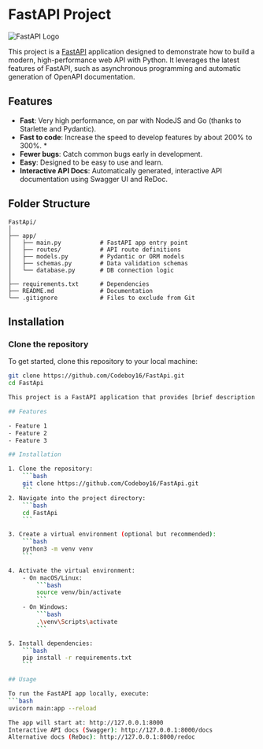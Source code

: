 # FastAPI Project

![FastAPI Logo](https://fastapi.tiangolo.com/img/logo-margin/logo-teal.png)

This project is a [FastAPI](https://fastapi.tiangolo.com/) application designed to demonstrate how to build a modern, high-performance web API with Python. It leverages the latest features of FastAPI, such as asynchronous programming and automatic generation of OpenAPI documentation.

## Features

- **Fast**: Very high performance, on par with NodeJS and Go (thanks to Starlette and Pydantic).
- **Fast to code**: Increase the speed to develop features by about 200% to 300%. *
- **Fewer bugs**: Catch common bugs early in development.
- **Easy**: Designed to be easy to use and learn.
- **Interactive API Docs**: Automatically generated, interactive API documentation using Swagger UI and ReDoc.

## Folder Structure
```
FastApi/
│
├── app/
│   ├── main.py           # FastAPI app entry point
│   ├── routes/           # API route definitions
│   ├── models.py         # Pydantic or ORM models
│   ├── schemas.py        # Data validation schemas
│   └── database.py       # DB connection logic
│
├── requirements.txt      # Dependencies
├── README.md             # Documentation
└── .gitignore            # Files to exclude from Git
```
## Installation

### Clone the repository

To get started, clone this repository to your local machine:

```bash
git clone https://github.com/Codeboy16/FastApi.git
cd FastApi

This project is a FastAPI application that provides [brief description of the project functionality].

## Features

- Feature 1
- Feature 2
- Feature 3

## Installation

1. Clone the repository:
    ```bash
    git clone https://github.com/Codeboy16/FastApi.git
    ```
2. Navigate into the project directory:
    ```bash
    cd FastApi
    ```

3. Create a virtual environment (optional but recommended):
    ```bash
    python3 -m venv venv
    ```

4. Activate the virtual environment:
    - On macOS/Linux:
        ```bash
        source venv/bin/activate
        ```
    - On Windows:
        ```bash
        .\venv\Scripts\activate
        ```

5. Install dependencies:
    ```bash
    pip install -r requirements.txt
    ```

## Usage

To run the FastAPI app locally, execute:
```bash
uvicorn main:app --reload

The app will start at: http://127.0.0.1:8000
Interactive API docs (Swagger): http://127.0.0.1:8000/docs
Alternative docs (ReDoc): http://127.0.0.1:8000/redoc


